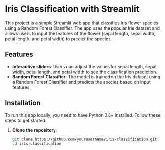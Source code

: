 # Iris Classification with Streamlit

This project is a simple Streamlit web app that classifies Iris flower species using a Random Forest Classifier. The app uses the popular Iris dataset and allows users to input the features of the flower (sepal length, sepal width, petal length, and petal width) to predict the species.

## Features

- **Interactive sliders**: Users can adjust the values for sepal length, sepal width, petal length, and petal width to see the classification prediction.
- **Random Forest Classifier**: The model is trained on the Iris dataset using a Random Forest Classifier and predicts the species based on input features.

## Installation

To run this app locally, you need to have Python 3.6+ installed. Follow these steps to get started:

1. **Clone the repository**:
   ```bash
   git clone https://github.com/yourusername/iris-classification.git
   cd iris-classification
